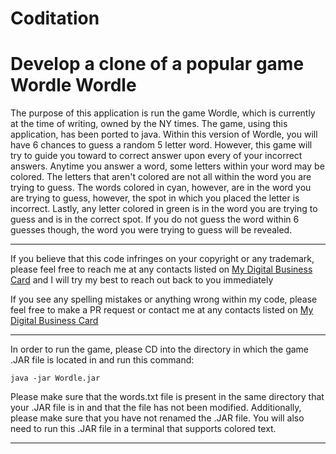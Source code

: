 # Coditation
Develop a clone of a popular game Wordle
**Wordle**
=============
The purpose of this application is run the game Wordle, which is currently at the time of writing, owned by the NY times. The game, using this application, has been ported to java. Within this version of Wordle, you will have 6 chances to guess a random 5 letter word. However, this game will try to guide you toward to correct answer upon every of your incorrect answers. Anytime you answer a word, some letters within your word may be colored. The letters that aren't colored are not all within the word you are trying to guess. The words colored in cyan, however, are in the word you are trying to guess, however, the spot in which you placed the letter is incorrect. Lastly, any letter colored in green is in the word you are trying to guess and is in the correct spot. If you do not guess the word within 6 guesses though, the word you were trying to guess will be revealed.
___
If you believe that this code infringes on your copyright or any trademark, please feel free to reach me at any contacts listed on [My Digital Business Card](https://card.azamserver.com/) and I will try my best to reach out back to you immediately

If you see any spelling mistakes or anything wrong within my code, please feel free to make a PR request or contact me at any contacts listed on [My Digital Business Card](https://card.azamserver.com/)
___
In order to run the game, please CD into the directory in which the game .JAR file is located in and run this command:
```shell
java -jar Wordle.jar
```
Please make sure that the words.txt file is present in the same directory that your .JAR file is in and that the file has not been modified. Additionally, please make sure that you have not renamed the .JAR file. You will also need to run this .JAR file in a terminal that supports colored text.
___
